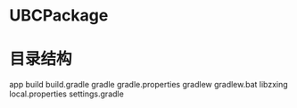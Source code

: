 # UBCPackage


# 目录结构
app
build
build.gradle
gradle
gradle.properties
gradlew
gradlew.bat
libzxing
local.properties
settings.gradle
